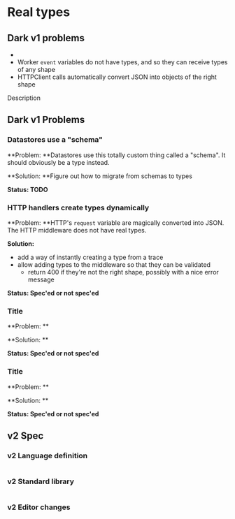 # Real types

## Dark v1 problems



*
* Worker  `event` variables do not have types, and so they can receive types of any shape
* HTTPClient calls automatically convert JSON into objects of the right shape

Description

## Dark v1 Problems

### Datastores use a "schema"

**Problem: **Datastores use this totally custom thing called a "schema". It should obviously be a type instead.

**Solution: **Figure out how to migrate from schemas to types

**Status: TODO**

### HTTP handlers create types dynamically

**Problem: **HTTP's `request` variable are magically converted into JSON. The HTTP middleware does not have real types.

**Solution:**

* add a way of instantly creating a type from a trace
* allow adding types to the middleware so that they can be validated
  * return 400 if they're not the right shape, possibly with a nice error message

**Status: Spec'ed or not spec'ed**

### Title

**Problem: **

**Solution: **

**Status: Spec'ed or not spec'ed**

### Title

**Problem: **

**Solution: **

**Status: Spec'ed or not spec'ed**

##

## v2 Spec

### v2 Language definition

```
```

### v2 Standard library

```
```

### v2 Editor changes

###
